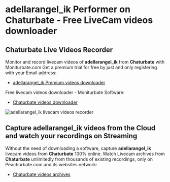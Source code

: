 # adellarangel_ik Performer on Chaturbate - Free LiveCam videos downloader

## Chaturbate Live Videos Recorder

Monitor and record livecam videos of **adellarangel_ik** from **Chaturbate** with Moniturbate.com
Get a premium trial for free by just and only registering with your Email address:
* [adellarangel_ik Premium videos downloader](https://moniturbate.com/request-demo-licence-key.html)

Free livecam videos downloader - Moniturbate Software:
* [Chaturbate videos downloader](https://moniturbate.com/moniturbate-download-software.html)

![adellarangel_ik livecam videos recorder](https://peachurnet.com/templates/moniturbate-software.png)


## Capture adellarangel_ik videos from the Cloud and watch your recordings on Streaming

Without the need of downloading a software, capture **adellarangel_ik** livecam videos from **Chaturbate** 100% online.
Watch Livecam archives from **Chaturbate** unlimitedly from thousands of existing recordings, only on Peachurbate.com and its websites network:
* [Chaturbate videos archives](https://peachurnet.com/)